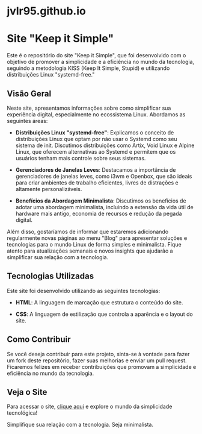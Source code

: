 # jvlr95.github.io

# Site "Keep it Simple"

Este é o repositório do site "Keep it Simple", que foi desenvolvido com o objetivo de promover a simplicidade e a eficiência no mundo da tecnologia, seguindo a metodologia KISS (Keep It Simple, Stupid) e utilizando distribuições Linux "systemd-free."

## Visão Geral

Neste site, apresentamos informações sobre como simplificar sua experiência digital, especialmente no ecossistema Linux. Abordamos as seguintes áreas:

- **Distribuições Linux "systemd-free"**: Explicamos o conceito de distribuições Linux que optam por não usar o Systemd como seu sistema de init. Discutimos distribuições como Artix, Void Linux e Alpine Linux, que oferecem alternativas ao Systemd e permitem que os usuários tenham mais controle sobre seus sistemas.

- **Gerenciadores de Janelas Leves**: Destacamos a importância de gerenciadores de janelas leves, como i3wm e Openbox, que são ideais para criar ambientes de trabalho eficientes, livres de distrações e altamente personalizáveis.

- **Benefícios da Abordagem Minimalista**: Discutimos os benefícios de adotar uma abordagem minimalista, incluindo a extensão da vida útil de hardware mais antigo, economia de recursos e redução da pegada digital.
    
Além disso, gostaríamos de informar que estaremos adicionando regularmente novas páginas ao menu "Blog" para apresentar soluções e tecnologias para o mundo Linux de forma simples e minimalista. Fique atento para atualizações semanais e novos insights que ajudarão a simplificar sua relação com a tecnologia.

## Tecnologias Utilizadas

Este site foi desenvolvido utilizando as seguintes tecnologias:

- **HTML**: A linguagem de marcação que estrutura o conteúdo do site.

- **CSS**: A linguagem de estilização que controla a aparência e o layout do site.

## Como Contribuir

Se você deseja contribuir para este projeto, sinta-se à vontade para fazer um fork deste repositório, fazer suas melhorias e enviar um pull request. Ficaremos felizes em receber contribuições que promovam a simplicidade e eficiência no mundo da tecnologia.

## Veja o Site

Para acessar o site, [clique aqui](https://jvlr95.github.io) e explore o mundo da simplicidade tecnológica!

Simplifique sua relação com a tecnologia. Seja minimalista.

